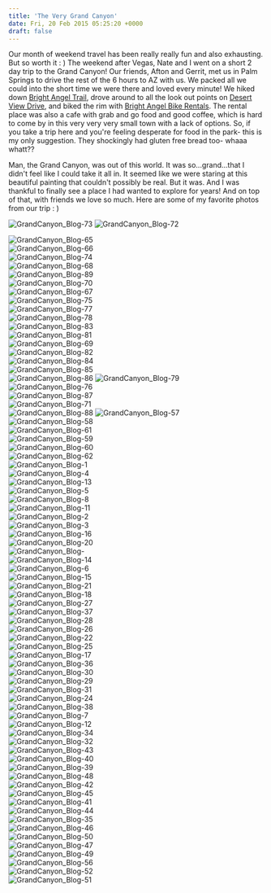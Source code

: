 ```yaml
---
title: 'The Very Grand Canyon'
date: Fri, 20 Feb 2015 05:25:20 +0000
draft: false
---
```


Our month of weekend travel has been really really fun and also exhausting. But so worth it : ) The weekend after Vegas, Nate and I went on a short 2 day trip to the Grand Canyon! Our friends, Afton and Gerrit, met us in Palm Springs to drive the rest of the 6 hours to AZ with us. We packed all we could into the short time we were there and loved every minute! We hiked down [Bright Angel Trail](http://en.wikipedia.org/wiki/Bright_Angel_Trail), drove around to all the look out points on [Desert View Drive](http://www.nps.gov/grca/planyourvisit/desert-view-drive.htm), and biked the rim with [Bright Angel Bike Rentals](http://bikegrandcanyon.com/). The rental place was also a cafe with grab and go food and good coffee, which is hard to come by in this very very very small town with a lack of options. So, if you take a trip here and you're feeling desperate for food in the park- this is my only suggestion. They shockingly had gluten free bread too- whaaa whatt??

Man, the Grand Canyon, was out of this world. It was so...grand...that I didn't feel like I could take it all in. It seemed like we were staring at this beautiful painting that couldn't possibly be real. But it was. And I was thankful to finally see a place I had wanted to explore for years! And on top of that, with friends we love so much. Here are some of my favorite photos from our trip : )

![GrandCanyon_Blog-73](https://djh82r8xhqebh.cloudfront.net/uploads/2015/02/GrandCanyon_Blog-73.jpg) ![GrandCanyon_Blog-72](https://djh82r8xhqebh.cloudfront.net/uploads/2015/02/GrandCanyon_Blog-72.jpg) <div class="flex-ns mhn2-ns mb3"> <div class="ph2-ns w-50-ns">![GrandCanyon_Blog-65](https://djh82r8xhqebh.cloudfront.net/uploads/2015/02/GrandCanyon_Blog-65.jpg)</div> <div class="ph2-ns w-50-ns">![GrandCanyon_Blog-66](https://djh82r8xhqebh.cloudfront.net/uploads/2015/02/GrandCanyon_Blog-66.jpg)</div> </div> ![GrandCanyon_Blog-74](https://djh82r8xhqebh.cloudfront.net/uploads/2015/02/GrandCanyon_Blog-74.jpg) <div class="flex-ns mhn2-ns mb3"> <div class="ph2-ns w-50-ns">![GrandCanyon_Blog-68](https://djh82r8xhqebh.cloudfront.net/uploads/2015/02/GrandCanyon_Blog-68.jpg)</div> <div class="ph2-ns w-50-ns">![GrandCanyon_Blog-89](https://djh82r8xhqebh.cloudfront.net/uploads/2015/02/GrandCanyon_Blog-89.jpg)</div> </div> <div class="flex-ns mhn2-ns mb3"> <div class="ph2-ns w-50-ns">![GrandCanyon_Blog-70](https://djh82r8xhqebh.cloudfront.net/uploads/2015/02/GrandCanyon_Blog-70.jpg)</div> <div class="ph2-ns w-50-ns">![GrandCanyon_Blog-67](https://djh82r8xhqebh.cloudfront.net/uploads/2015/02/GrandCanyon_Blog-67.jpg)</div> </div> ![GrandCanyon_Blog-75](https://djh82r8xhqebh.cloudfront.net/uploads/2015/02/GrandCanyon_Blog-75.jpg) <div class="flex-ns mhn2-ns mb3"> <div class="ph2-ns w-50-ns">![GrandCanyon_Blog-77](https://djh82r8xhqebh.cloudfront.net/uploads/2015/02/GrandCanyon_Blog-77.jpg)</div> <div class="ph2-ns w-50-ns">![GrandCanyon_Blog-78](https://djh82r8xhqebh.cloudfront.net/uploads/2015/02/GrandCanyon_Blog-78.jpg)</div> </div> ![GrandCanyon_Blog-83](https://djh82r8xhqebh.cloudfront.net/uploads/2015/02/GrandCanyon_Blog-83.jpg) <div class="flex-ns mhn2-ns mb3"> <div class="ph2-ns w-50-ns">![GrandCanyon_Blog-81](https://djh82r8xhqebh.cloudfront.net/uploads/2015/02/GrandCanyon_Blog-81.jpg)</div> <div class="ph2-ns w-50-ns">![GrandCanyon_Blog-69](https://djh82r8xhqebh.cloudfront.net/uploads/2015/02/GrandCanyon_Blog-69.jpg)</div> </div> ![GrandCanyon_Blog-82](https://djh82r8xhqebh.cloudfront.net/uploads/2015/02/GrandCanyon_Blog-82.jpg) <div class="flex-ns mhn2-ns mb3"> <div class="ph2-ns w-50-ns">![GrandCanyon_Blog-84](https://djh82r8xhqebh.cloudfront.net/uploads/2015/02/GrandCanyon_Blog-84.jpg)</div> <div class="ph2-ns w-50-ns">![GrandCanyon_Blog-85](https://djh82r8xhqebh.cloudfront.net/uploads/2015/02/GrandCanyon_Blog-85.jpg)</div> </div> ![GrandCanyon_Blog-86](https://djh82r8xhqebh.cloudfront.net/uploads/2015/02/GrandCanyon_Blog-86.jpg) ![GrandCanyon_Blog-79](https://djh82r8xhqebh.cloudfront.net/uploads/2015/02/GrandCanyon_Blog-79.jpg) ![GrandCanyon_Blog-76](https://djh82r8xhqebh.cloudfront.net/uploads/2015/02/GrandCanyon_Blog-76.jpg) <div class="flex-ns mhn2-ns mb3"> <div class="ph2-ns w-50-ns">![GrandCanyon_Blog-87](https://djh82r8xhqebh.cloudfront.net/uploads/2015/02/GrandCanyon_Blog-87.jpg)</div> <div class="ph2-ns w-50-ns">![GrandCanyon_Blog-71](https://djh82r8xhqebh.cloudfront.net/uploads/2015/02/GrandCanyon_Blog-71.jpg)</div> </div> ![GrandCanyon_Blog-88](https://djh82r8xhqebh.cloudfront.net/uploads/2015/02/GrandCanyon_Blog-88.jpg) ![GrandCanyon_Blog-57](https://djh82r8xhqebh.cloudfront.net/uploads/2015/02/GrandCanyon_Blog-57.jpg) <div class="flex-ns mhn2-ns mb3"> <div class="ph2-ns w-50-ns">![GrandCanyon_Blog-58](https://djh82r8xhqebh.cloudfront.net/uploads/2015/02/GrandCanyon_Blog-58.jpg)</div> <div class="ph2-ns w-50-ns">![GrandCanyon_Blog-61](https://djh82r8xhqebh.cloudfront.net/uploads/2015/02/GrandCanyon_Blog-61.jpg)</div> </div> <div class="flex-ns mhn2-ns mb3"> <div class="ph2-ns w-50-ns">![GrandCanyon_Blog-59](https://djh82r8xhqebh.cloudfront.net/uploads/2015/02/GrandCanyon_Blog-59.jpg)</div> <div class="ph2-ns w-50-ns">![GrandCanyon_Blog-60](https://djh82r8xhqebh.cloudfront.net/uploads/2015/02/GrandCanyon_Blog-60.jpg)</div> </div> ![GrandCanyon_Blog-62](https://djh82r8xhqebh.cloudfront.net/uploads/2015/02/GrandCanyon_Blog-62.jpg) <div class="flex-ns mhn2-ns mb3"> <div class="ph2-ns w-50-ns">![GrandCanyon_Blog-1](https://djh82r8xhqebh.cloudfront.net/uploads/2015/02/GrandCanyon_Blog-1.jpg)</div> <div class="ph2-ns w-50-ns">![GrandCanyon_Blog-4](https://djh82r8xhqebh.cloudfront.net/uploads/2015/02/GrandCanyon_Blog-4.jpg)</div> </div> ![GrandCanyon_Blog-13](https://djh82r8xhqebh.cloudfront.net/uploads/2015/02/GrandCanyon_Blog-13.jpg) <div class="flex-ns mhn2-ns mb3"> <div class="ph2-ns w-50-ns">![GrandCanyon_Blog-5](https://djh82r8xhqebh.cloudfront.net/uploads/2015/02/GrandCanyon_Blog-5.jpg)</div> <div class="ph2-ns w-50-ns">![GrandCanyon_Blog-8](https://djh82r8xhqebh.cloudfront.net/uploads/2015/02/GrandCanyon_Blog-8.jpg)</div> </div> ![GrandCanyon_Blog-11](https://djh82r8xhqebh.cloudfront.net/uploads/2015/02/GrandCanyon_Blog-11.jpg) <div class="flex-ns mhn2-ns mb3"> <div class="ph2-ns w-50-ns">![GrandCanyon_Blog-2](https://djh82r8xhqebh.cloudfront.net/uploads/2015/02/GrandCanyon_Blog-2.jpg)</div> <div class="ph2-ns w-50-ns">![GrandCanyon_Blog-3](https://djh82r8xhqebh.cloudfront.net/uploads/2015/02/GrandCanyon_Blog-3.jpg)</div> </div> ![GrandCanyon_Blog-16](https://djh82r8xhqebh.cloudfront.net/uploads/2015/02/GrandCanyon_Blog-16.jpg) <div class="flex-ns mhn2-ns mb3"> <div class="ph2-ns w-50-ns">![GrandCanyon_Blog-20](https://djh82r8xhqebh.cloudfront.net/uploads/2015/02/GrandCanyon_Blog-20.jpg)</div> <div class="ph2-ns w-50-ns">![GrandCanyon_Blog-](https://djh82r8xhqebh.cloudfront.net/uploads/2015/02/GrandCanyon_Blog-9.jpg)</div> </div> ![GrandCanyon_Blog-14](https://djh82r8xhqebh.cloudfront.net/uploads/2015/02/GrandCanyon_Blog-14.jpg) <div class="flex-ns mhn2-ns mb3"> <div class="ph2-ns w-50-ns">![GrandCanyon_Blog-6](https://djh82r8xhqebh.cloudfront.net/uploads/2015/02/GrandCanyon_Blog-6.jpg)</div> <div class="ph2-ns w-50-ns">![GrandCanyon_Blog-15](https://djh82r8xhqebh.cloudfront.net/uploads/2015/02/GrandCanyon_Blog-15.jpg)</div> </div> ![GrandCanyon_Blog-21](https://djh82r8xhqebh.cloudfront.net/uploads/2015/02/GrandCanyon_Blog-21.jpg) <div class="flex-ns mhn2-ns mb3"> <div class="ph2-ns w-50-ns">![GrandCanyon_Blog-18](https://djh82r8xhqebh.cloudfront.net/uploads/2015/02/GrandCanyon_Blog-18.jpg)</div> <div class="ph2-ns w-50-ns">![GrandCanyon_Blog-27](https://djh82r8xhqebh.cloudfront.net/uploads/2015/02/GrandCanyon_Blog-27.jpg)</div> </div> ![GrandCanyon_Blog-37](https://djh82r8xhqebh.cloudfront.net/uploads/2015/02/GrandCanyon_Blog-37.jpg) <div class="flex-ns mhn2-ns mb3"> <div class="ph2-ns w-50-ns">![GrandCanyon_Blog-28](https://djh82r8xhqebh.cloudfront.net/uploads/2015/02/GrandCanyon_Blog-28.jpg)</div> <div class="ph2-ns w-50-ns">![GrandCanyon_Blog-26](https://djh82r8xhqebh.cloudfront.net/uploads/2015/02/GrandCanyon_Blog-26.jpg)</div> </div> ![GrandCanyon_Blog-22](https://djh82r8xhqebh.cloudfront.net/uploads/2015/02/GrandCanyon_Blog-22.jpg) <div class="flex-ns mhn2-ns mb3"> <div class="ph2-ns w-50-ns">![GrandCanyon_Blog-25](https://djh82r8xhqebh.cloudfront.net/uploads/2015/02/GrandCanyon_Blog-25.jpg)</div> <div class="ph2-ns w-50-ns">![GrandCanyon_Blog-17](https://djh82r8xhqebh.cloudfront.net/uploads/2015/02/GrandCanyon_Blog-17.jpg)</div> </div> ![GrandCanyon_Blog-36](https://djh82r8xhqebh.cloudfront.net/uploads/2015/02/GrandCanyon_Blog-36.jpg) <div class="flex-ns mhn2-ns mb3"> <div class="ph2-ns w-50-ns">![GrandCanyon_Blog-30](https://djh82r8xhqebh.cloudfront.net/uploads/2015/02/GrandCanyon_Blog-30.jpg)</div> <div class="ph2-ns w-50-ns">![GrandCanyon_Blog-29](https://djh82r8xhqebh.cloudfront.net/uploads/2015/02/GrandCanyon_Blog-29.jpg)</div> </div> <div class="flex-ns mhn2-ns mb3"> <div class="ph2-ns w-50-ns">![GrandCanyon_Blog-31](https://djh82r8xhqebh.cloudfront.net/uploads/2015/02/GrandCanyon_Blog-31.jpg)</div> <div class="ph2-ns w-50-ns">![GrandCanyon_Blog-24](https://djh82r8xhqebh.cloudfront.net/uploads/2015/02/GrandCanyon_Blog-24.jpg)</div> </div> ![GrandCanyon_Blog-38](https://djh82r8xhqebh.cloudfront.net/uploads/2015/02/GrandCanyon_Blog-38.jpg) <div class="flex-ns mhn2-ns mb3"> <div class="ph2-ns w-50-ns">![GrandCanyon_Blog-7](https://djh82r8xhqebh.cloudfront.net/uploads/2015/02/GrandCanyon_Blog-7.jpg)</div> <div class="ph2-ns w-50-ns">![GrandCanyon_Blog-12](https://djh82r8xhqebh.cloudfront.net/uploads/2015/02/GrandCanyon_Blog-12.jpg)</div> </div> <div class="flex-ns mhn2-ns mb3"> <div class="ph2-ns w-50-ns">![GrandCanyon_Blog-34](https://djh82r8xhqebh.cloudfront.net/uploads/2015/02/GrandCanyon_Blog-34.jpg)</div> <div class="ph2-ns w-50-ns">![GrandCanyon_Blog-32](https://djh82r8xhqebh.cloudfront.net/uploads/2015/02/GrandCanyon_Blog-32.jpg)</div> </div> ![GrandCanyon_Blog-43](https://djh82r8xhqebh.cloudfront.net/uploads/2015/02/GrandCanyon_Blog-43.jpg) <div class="flex-ns mhn2-ns mb3"> <div class="ph2-ns w-50-ns">![GrandCanyon_Blog-40](https://djh82r8xhqebh.cloudfront.net/uploads/2015/02/GrandCanyon_Blog-40.jpg)</div> <div class="ph2-ns w-50-ns">![GrandCanyon_Blog-39](https://djh82r8xhqebh.cloudfront.net/uploads/2015/02/GrandCanyon_Blog-39.jpg)</div> </div> ![GrandCanyon_Blog-48](https://djh82r8xhqebh.cloudfront.net/uploads/2015/02/GrandCanyon_Blog-48.jpg) <div class="flex-ns mhn2-ns mb3"> <div class="ph2-ns w-50-ns">![GrandCanyon_Blog-42](https://djh82r8xhqebh.cloudfront.net/uploads/2015/02/GrandCanyon_Blog-42.jpg)</div> <div class="ph2-ns w-50-ns">![GrandCanyon_Blog-45](https://djh82r8xhqebh.cloudfront.net/uploads/2015/02/GrandCanyon_Blog-45.jpg)</div> </div> ![GrandCanyon_Blog-41](https://djh82r8xhqebh.cloudfront.net/uploads/2015/02/GrandCanyon_Blog-41.jpg) <div class="flex-ns mhn2-ns mb3"> <div class="ph2-ns w-50-ns">![GrandCanyon_Blog-44](https://djh82r8xhqebh.cloudfront.net/uploads/2015/02/GrandCanyon_Blog-44.jpg)</div> <div class="ph2-ns w-50-ns">![GrandCanyon_Blog-35](https://djh82r8xhqebh.cloudfront.net/uploads/2015/02/GrandCanyon_Blog-35.jpg)</div> </div> ![GrandCanyon_Blog-46](https://djh82r8xhqebh.cloudfront.net/uploads/2015/02/GrandCanyon_Blog-46.jpg) <div class="flex-ns mhn2-ns mb3"> <div class="ph2-ns w-50-ns">![GrandCanyon_Blog-50](https://djh82r8xhqebh.cloudfront.net/uploads/2015/02/GrandCanyon_Blog-50.jpg)</div> <div class="ph2-ns w-50-ns">![GrandCanyon_Blog-47](https://djh82r8xhqebh.cloudfront.net/uploads/2015/02/GrandCanyon_Blog-47.jpg)</div> </div> ![GrandCanyon_Blog-49](https://djh82r8xhqebh.cloudfront.net/uploads/2015/02/GrandCanyon_Blog-49.jpg) <div class="flex-ns mhn2-ns mb3"> <div class="ph2-ns w-50-ns">![GrandCanyon_Blog-56](https://djh82r8xhqebh.cloudfront.net/uploads/2015/02/GrandCanyon_Blog-56.jpg)</div> <div class="ph2-ns w-50-ns">![GrandCanyon_Blog-52](https://djh82r8xhqebh.cloudfront.net/uploads/2015/02/GrandCanyon_Blog-52.jpg)</div> </div> ![GrandCanyon_Blog-51](https://djh82r8xhqebh.cloudfront.net/uploads/2015/02/GrandCanyon_Blog-51.jpg)
